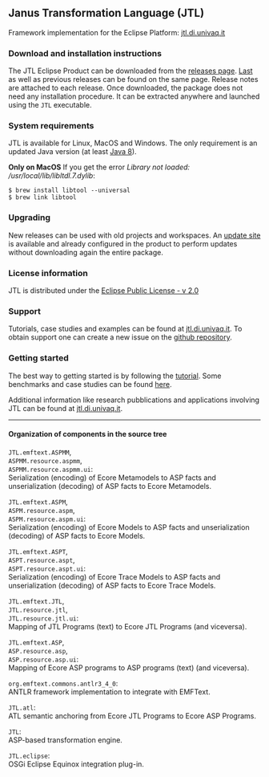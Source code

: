 ## Janus Transformation Language (JTL)
Framework implementation for the Eclipse Platform: [jtl.di.univaq.it](https://jtl.di.univaq.it/)

### Download and installation instructions
The JTL Eclipse Product can be downloaded from the [releases page](https://github.com/MDEGroup/jtl-eclipse/releases). [Last](https://github.com/MDEGroup/jtl-eclipse/releases/latest) as well as previous releases can be found on the same page. Release notes are attached to each release.
Once downloaded, the package does not need any installation procedure. It can be extracted anywhere and launched using the `JTL` executable.

### System requirements
JTL is available for Linux, MacOS and Windows. The only requirement is an updated Java version (at least [Java 8](http://www.oracle.com/technetwork/java/javase/downloads/jre8-downloads-2133155.html)).

**Only on MacOS**
If you get the error *Library not loaded: /usr/local/lib/libltdl.7.dylib*:
```
$ brew install libtool --universal
$ brew link libtool
```

### Upgrading
New releases can be used with old projects and workspaces. An [update site](https://raw.githubusercontent.com/MDEGroup/jtl-eclipse-update-site/master/) is available and already configured in the product to perform updates without downloading again the entire package.

### License information
JTL is distributed under the [Eclipse Public License - v 2.0](https://www.eclipse.org/legal/epl-v20.html)

### Support
Tutorials, case studies and examples can be found at [jtl.di.univaq.it](https://jtl.di.univaq.it). To obtain support one can create a new issue on the [github repository](https://github.com/MDEGroup/jtl-eclipse/issues).

### Getting started
The best way to getting started is by following the [tutorial](https://jtl.di.univaq.it/tutorial.html). Some benchmarks and case studies can be found [here](https://jtl.di.univaq.it/application1.html).

Additional information like research pubblications and applications involving JTL can be found at [jtl.di.univaq.it](https://jtl.di.univaq.it/).

---

#### Organization of components in the source tree

`JTL.emftext.ASPMM`,  
`ASPMM.resource.aspmm`,  
`ASPMM.resource.aspmm.ui`:  
Serialization (encoding) of Ecore Metamodels to ASP facts and unserialization (decoding) of ASP facts to Ecore Metamodels.

`JTL.emftext.ASPM`,  
`ASPM.resource.aspm`,  
`ASPM.resource.aspm.ui`:  
Serialization (encoding) of Ecore Models to ASP facts and unserialization (decoding) of ASP facts to Ecore Models.

`JTL.emftext.ASPT`,  
`ASPT.resource.aspt`,  
`ASPT.resource.aspt.ui`:  
Serialization (encoding) of Ecore Trace Models to ASP facts and unserialization (decoding) of ASP facts to Ecore Trace Models.

`JTL.emftext.JTL`,  
`JTL.resource.jtl`,  
`JTL.resource.jtl.ui`:  
Mapping of JTL Programs (text) to Ecore JTL Programs (and viceversa).

`JTL.emftext.ASP`,  
`ASP.resource.asp`,  
`ASP.resource.asp.ui`:  
Mapping of Ecore ASP programs to ASP programs (text) (and viceversa).

`org.emftext.commons.antlr3_4_0`:  
ANTLR framework implementation to integrate with EMFText.

`JTL.atl`:  
ATL semantic anchoring from Ecore JTL Programs to Ecore ASP Programs.

`JTL`:  
ASP-based transformation engine.

`JTL.eclipse`:  
OSGi Eclipse Equinox integration plug-in.
